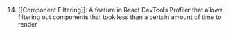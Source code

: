 14. [[Component Filtering]]: A feature in React DevTools Profiler that allows filtering out components that took less than a certain amount of time to render